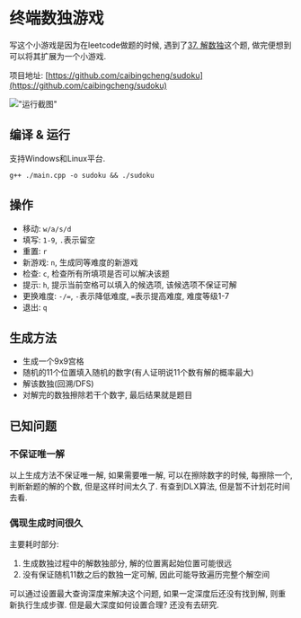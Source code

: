# 终端数独游戏


写这个小游戏是因为在leetcode做题的时候, 遇到了[37. 解数独](https://leetcode.cn/problems/sudoku-solver/)这个题, 做完便想到可以将其扩展为一个小游戏.

<!--more-->

项目地址: [https://github.com/caibingcheng/sudoku](https://github.com/caibingcheng/sudoku)

!["运行截图"](https://bu.dusays.com/2023/03/06/64056316539d1.png "运行截图")

## 编译 & 运行

支持Windows和Linux平台.

```shell
g++ ./main.cpp -o sudoku && ./sudoku
```

## 操作

- 移动: `w/a/s/d`
- 填写: `1-9`, `.`表示留空
- 重置: `r`
- 新游戏: `n`, 生成同等难度的新游戏
- 检查: `c`, 检查所有所填项是否可以解决该题
- 提示: `h`, 提示当前空格可以填入的候选项, 该候选项不保证可解
- 更换难度: `-/=`, `-`表示降低难度, `=`表示提高难度, 难度等级1-7
- 退出: `q`

## 生成方法

- 生成一个9x9宫格
- 随机的11个位置填入随机的数字(有人证明说11个数有解的概率最大)
- 解该数独(回溯/DFS)
- 对解完的数独擦除若干个数字, 最后结果就是题目

## 已知问题

### 不保证唯一解

以上生成方法不保证唯一解, 如果需要唯一解, 可以在擦除数字的时候, 每擦除一个, 判断新题的解的个数, 但是这样时间太久了. 有查到DLX算法, 但是暂不计划花时间去看.

### 偶现生成时间很久

主要耗时部分:

1. 生成数独过程中的解数独部分, 解的位置离起始位置可能很远
2. 没有保证随机11数之后的数独一定可解, 因此可能导致遍历完整个解空间

可以通过设置最大查询深度来解决这个问题, 如果一定深度后还没有找到解, 则重新执行生成步骤. 但是最大深度如何设置合理? 还没有去研究.
